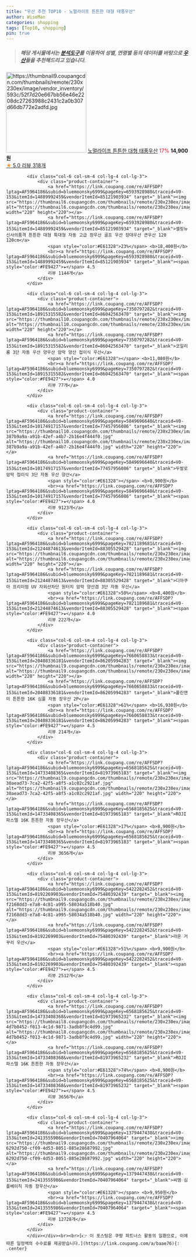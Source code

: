 ```yaml
---
title: "우산 추천 TOP10 - 노멀라이프 튼튼한 대형 태풍우산"
author: WiseMan
categories: shopping
tags: [Top10, shopping]
pin: true
---
```


> ##### 해당 게시물에서는 [**분석도구**](https://itemscout.io/)를 이용하여 **성별**, **연령별** 등의 데이터를 바탕으로 [**우산**](https://link.coupang.com/a/baae76)들을 추천해드리고 있습니다.
<div class="container"><div class="row">
            <div class="col-6 col-sm-4 col-lg-4 col-lg-3">
                <div class="product-container">
                    <a href="https://link.coupang.com/re/AFFSDP?lptag=AF5964186&subid=bluemoonsky6999&pageKey=7456280110&traceid=V0-153&itemId=19423815471&vendorItemId=86387743385" target="_blank"><img src="https://thumbnail9.coupangcdn.com/thumbnails/remote/230x230ex/image/vendor_inventory/593c/52f7d20e667bb56e46e2208dc27263988c2431c2a0b307d66db772e2adfd.jpg" alt="https://thumbnail9.coupangcdn.com/thumbnails/remote/230x230ex/image/vendor_inventory/593c/52f7d20e667bb56e46e2208dc27263988c2431c2a0b307d66db772e2adfd.jpg" width="220" height="220"></a>
                    <a href="https://link.coupang.com/re/AFFSDP?lptag=AF5964186&subid=bluemoonsky6999&pageKey=7456280110&traceid=V0-153&itemId=19423815471&vendorItemId=86387743385" target="_blank">노멀라이프 튼튼한 대형 태풍우산</a>
                    <span style="color:#E61328">17%</span> <b>14,900원</b>
                    <br><a href="https://link.coupang.com/re/AFFSDP?lptag=AF5964186&subid=bluemoonsky6999&pageKey=7456280110&traceid=V0-153&itemId=19423815471&vendorItemId=86387743385" target="_blank"><span style="color:#FE9427">★</span> 5.0
                    리뷰 318개</a>
                </div>
            </div>
            
            <div class="col-6 col-sm-4 col-lg-4 col-lg-3">
                <div class="product-container">
                    <a href="https://link.coupang.com/re/AFFSDP?lptag=AF5964186&subid=bluemoonsky6999&pageKey=6593928980&traceid=V0-153&itemId=14889992459&vendorItemId=85121903934" target="_blank"><img src="https://thumbnail6.coupangcdn.com/thumbnails/remote/230x230ex/image/vendor_inventory/5735/c2c6098e07a9ed123c1b96fee96183533b7e6e7556136cb4bcf4f61cb1be.png" alt="https://thumbnail6.coupangcdn.com/thumbnails/remote/230x230ex/image/vendor_inventory/5735/c2c6098e07a9ed123c1b96fee96183533b7e6e7556136cb4bcf4f61cb1be.png" width="220" height="220"></a>
                    <a href="https://link.coupang.com/re/AFFSDP?lptag=AF5964186&subid=bluemoonsky6999&pageKey=6593928980&traceid=V0-153&itemId=14889992459&vendorItemId=85121903934" target="_blank">셀링뉴 신사의품격 튼튼한 대형 특대형 자동 고급 장우산 골프 우산 장대우산 큰우산 120 120cm</a>
                    <span style="color:#E61328">23%</span> <b>18,400원</b>
                    <br><a href="https://link.coupang.com/re/AFFSDP?lptag=AF5964186&subid=bluemoonsky6999&pageKey=6593928980&traceid=V0-153&itemId=14889992459&vendorItemId=85121903934" target="_blank"><span style="color:#FE9427">★</span> 4.5
                    리뷰 1144개</a>
                </div>
            </div>
            
            <div class="col-6 col-sm-4 col-lg-4 col-lg-3">
                <div class="product-container">
                    <a href="https://link.coupang.com/re/AFFSDP?lptag=AF5964186&subid=bluemoonsky6999&pageKey=7350797282&traceid=V0-153&itemId=18915315582&vendorItemId=86042563470" target="_blank"><img src="https://thumbnail10.coupangcdn.com/thumbnails/remote/230x230ex/image/vendor_inventory/df95/ba5a1daeaad2d8b1ceb76de7981c82c8b4ee1cec13ccf1598fbe6dc13eec.jpg" alt="https://thumbnail10.coupangcdn.com/thumbnails/remote/230x230ex/image/vendor_inventory/df95/ba5a1daeaad2d8b1ceb76de7981c82c8b4ee1cec13ccf1598fbe6dc13eec.jpg" width="220" height="220"></a>
                    <a href="https://link.coupang.com/re/AFFSDP?lptag=AF5964186&subid=bluemoonsky6999&pageKey=7350797282&traceid=V0-153&itemId=18915315582&vendorItemId=86042563470" target="_blank">코일리룸 3단 자동 우산 양우산 암막 양산 접이식 우산</a>
                    <span style="color:#E61328"></span> <b>11,080원</b>
                    <br><a href="https://link.coupang.com/re/AFFSDP?lptag=AF5964186&subid=bluemoonsky6999&pageKey=7350797282&traceid=V0-153&itemId=18915315582&vendorItemId=86042563470" target="_blank"><span style="color:#FE9427">★</span> 4.0
                    리뷰 77개</a>
                </div>
            </div>
            
            <div class="col-6 col-sm-4 col-lg-4 col-lg-3">
                <div class="product-container">
                    <a href="https://link.coupang.com/re/AFFSDP?lptag=AF5964186&subid=bluemoonsky6999&pageKey=5849696640&traceid=V0-153&itemId=10174917157&vendorItemId=77457956086" target="_blank"><img src="https://thumbnail10.coupangcdn.com/thumbnails/remote/230x230ex/image/retail/images/3746367726320146-387b9a9a-a91b-42ef-a4b7-2b16e4f444f0.jpg" alt="https://thumbnail10.coupangcdn.com/thumbnails/remote/230x230ex/image/retail/images/3746367726320146-387b9a9a-a91b-42ef-a4b7-2b16e4f444f0.jpg" width="220" height="220"></a>
                    <a href="https://link.coupang.com/re/AFFSDP?lptag=AF5964186&subid=bluemoonsky6999&pageKey=5849696640&traceid=V0-153&itemId=10174917157&vendorItemId=77457956086" target="_blank">두발로 암막 접이식 3단 자동 우산 양산</a>
                    <span style="color:#E61328"></span> <b>8,900원</b>
                    <br><a href="https://link.coupang.com/re/AFFSDP?lptag=AF5964186&subid=bluemoonsky6999&pageKey=5849696640&traceid=V0-153&itemId=10174917157&vendorItemId=77457956086" target="_blank"><span style="color:#FE9427">★</span> 4.0
                    리뷰 9123개</a>
                </div>
            </div>
            
            <div class="col-6 col-sm-4 col-lg-4 col-lg-3">
                <div class="product-container">
                    <a href="https://link.coupang.com/re/AFFSDP?lptag=AF5964186&subid=bluemoonsky6999&pageKey=7821189681&traceid=V0-153&itemId=21244874613&vendorItemId=88305529428" target="_blank"><img src="https://thumbnail6.coupangcdn.com/thumbnails/remote/230x230ex/image/vendor_inventory/6553/3e9b3319fa2313c83e5242fdd957e207a01b3a044191960efd03265a565a.jpg" alt="https://thumbnail6.coupangcdn.com/thumbnails/remote/230x230ex/image/vendor_inventory/6553/3e9b3319fa2313c83e5242fdd957e207a01b3a044191960efd03265a565a.jpg" width="220" height="220"></a>
                    <a href="https://link.coupang.com/re/AFFSDP?lptag=AF5964186&subid=bluemoonsky6999&pageKey=7821189681&traceid=V0-153&itemId=21244874613&vendorItemId=88305529428" target="_blank">디아쿠아 프리미엄 UV 자외선차단 원터치 암막 양산겸 3단 자동 우산</a>
                    <span style="color:#E61328">50%</span> <b>8,400원</b>
                    <br><a href="https://link.coupang.com/re/AFFSDP?lptag=AF5964186&subid=bluemoonsky6999&pageKey=7821189681&traceid=V0-153&itemId=21244874613&vendorItemId=88305529428" target="_blank"><span style="color:#FE9427">★</span> 4.0
                    리뷰 222개</a>
                </div>
            </div>
            
            <div class="col-6 col-sm-4 col-lg-4 col-lg-3">
                <div class="product-container">
                    <a href="https://link.coupang.com/re/AFFSDP?lptag=AF5964186&subid=bluemoonsky6999&pageKey=7660658833&traceid=V0-153&itemId=20408336181&vendorItemId=86205994283" target="_blank"><img src="https://thumbnail9.coupangcdn.com/thumbnails/remote/230x230ex/image/vendor_inventory/21b8/8134881983f86cf95e653402cc1d0dc0ce2ae24727334731742e4ab8127b.jpg" alt="https://thumbnail9.coupangcdn.com/thumbnails/remote/230x230ex/image/vendor_inventory/21b8/8134881983f86cf95e653402cc1d0dc0ce2ae24727334731742e4ab8127b.jpg" width="220" height="220"></a>
                    <a href="https://link.coupang.com/re/AFFSDP?lptag=AF5964186&subid=bluemoonsky6999&pageKey=7660658833&traceid=V0-153&itemId=20408336181&vendorItemId=86205994283" target="_blank">폴린앤미 튼튼한 16K 심플 자동 장우산 2P</a>
                    <span style="color:#E61328">61%</span> <b>16,930원</b>
                    <br><a href="https://link.coupang.com/re/AFFSDP?lptag=AF5964186&subid=bluemoonsky6999&pageKey=7660658833&traceid=V0-153&itemId=20408336181&vendorItemId=86205994283" target="_blank"><span style="color:#FE9427">★</span> 4.5
                    리뷰 214개</a>
                </div>
            </div>
            
            <div class="col-6 col-sm-4 col-lg-4 col-lg-3">
                <div class="product-container">
                    <a href="https://link.coupang.com/re/AFFSDP?lptag=AF5964186&subid=bluemoonsky6999&pageKey=6568185625&traceid=V0-153&itemId=14733408365&vendorItemId=81973965183" target="_blank"><img src="https://thumbnail9.coupangcdn.com/thumbnails/remote/230x230ex/image/retail/images/747940448672-30aead73-7ca2-42f5-a8f5-a1c02c2921af.jpg" alt="https://thumbnail9.coupangcdn.com/thumbnails/remote/230x230ex/image/retail/images/747940448672-30aead73-7ca2-42f5-a8f5-a1c02c2921af.jpg" width="220" height="220"></a>
                    <a href="https://link.coupang.com/re/AFFSDP?lptag=AF5964186&subid=bluemoonsky6999&pageKey=6568185625&traceid=V0-153&itemId=14733408365&vendorItemId=81973965183" target="_blank">ROJI 파스텔 16K 튼튼한 자동 장우산</a>
                    <span style="color:#E61328">17%</span> <b>8,900원</b>
                    <br><a href="https://link.coupang.com/re/AFFSDP?lptag=AF5964186&subid=bluemoonsky6999&pageKey=6568185625&traceid=V0-153&itemId=14733408365&vendorItemId=81973965183" target="_blank"><span style="color:#FE9427">★</span> 4.5
                    리뷰 3656개</a>
                </div>
            </div>
            
            <div class="col-6 col-sm-4 col-lg-4 col-lg-3">
                <div class="product-container">
                    <a href="https://link.coupang.com/re/AFFSDP?lptag=AF5964186&subid=bluemoonsky6999&pageKey=5422282452&traceid=V0-153&itemId=8192269903&vendorItemId=75480392439" target="_blank"><img src="https://thumbnail9.coupangcdn.com/thumbnails/remote/230x230ex/image/retail/images/6228439963520064-f2168dd3-e7a8-4c81-a995-58034a518b40.jpg" alt="https://thumbnail9.coupangcdn.com/thumbnails/remote/230x230ex/image/retail/images/6228439963520064-f2168dd3-e7a8-4c81-a995-58034a518b40.jpg" width="220" height="220"></a>
                    <a href="https://link.coupang.com/re/AFFSDP?lptag=AF5964186&subid=bluemoonsky6999&pageKey=5422282452&traceid=V0-153&itemId=8192269903&vendorItemId=75480392439" target="_blank">라온 거꾸리 우산</a>
                    <span style="color:#E61328">51%</span> <b>9,900원</b>
                    <br><a href="https://link.coupang.com/re/AFFSDP?lptag=AF5964186&subid=bluemoonsky6999&pageKey=5422282452&traceid=V0-153&itemId=8192269903&vendorItemId=75480392439" target="_blank"><span style="color:#FE9427">★</span> 4.5
                    리뷰 2512개</a>
                </div>
            </div>
            
            <div class="col-6 col-sm-4 col-lg-4 col-lg-3">
                <div class="product-container">
                    <a href="https://link.coupang.com/re/AFFSDP?lptag=AF5964186&subid=bluemoonsky6999&pageKey=6568185625&traceid=V0-153&itemId=14733408368&vendorItemId=81973965232" target="_blank"><img src="https://thumbnail8.coupangcdn.com/thumbnails/remote/230x230ex/image/retail/images/5054178631736887-4d7b0452-f013-4c1d-9871-3adb8f9c4d99.jpg" alt="https://thumbnail8.coupangcdn.com/thumbnails/remote/230x230ex/image/retail/images/5054178631736887-4d7b0452-f013-4c1d-9871-3adb8f9c4d99.jpg" width="220" height="220"></a>
                    <a href="https://link.coupang.com/re/AFFSDP?lptag=AF5964186&subid=bluemoonsky6999&pageKey=6568185625&traceid=V0-153&itemId=14733408368&vendorItemId=81973965232" target="_blank">ROJI 파스텔 16K 튼튼한 자동 장우산</a>
                    <span style="color:#E61328">74%</span> <b>8,900원</b>
                    <br><a href="https://link.coupang.com/re/AFFSDP?lptag=AF5964186&subid=bluemoonsky6999&pageKey=6568185625&traceid=V0-153&itemId=14733408368&vendorItemId=81973965232" target="_blank"><span style="color:#FE9427">★</span> 4.5
                    리뷰 3656개</a>
                </div>
            </div>
            
            <div class="col-6 col-sm-4 col-lg-4 col-lg-3">
                <div class="product-container">
                    <a href="https://link.coupang.com/re/AFFSDP?lptag=AF5964186&subid=bluemoonsky6999&pageKey=1379447438&traceid=V0-153&itemId=2413555986&vendorItemId=70407964064" target="_blank"><img src="https://thumbnail9.coupangcdn.com/thumbnails/remote/230x230ex/image/retail/images/60358750256379-6292d750-cf09-4d53-8051-885e28687992.jpg" alt="https://thumbnail9.coupangcdn.com/thumbnails/remote/230x230ex/image/retail/images/60358750256379-6292d750-cf09-4d53-8051-885e28687992.jpg" width="220" height="220"></a>
                    <a href="https://link.coupang.com/re/AFFSDP?lptag=AF5964186&subid=bluemoonsky6999&pageKey=1379447438&traceid=V0-153&itemId=2413555986&vendorItemId=70407964064" target="_blank">씨엠 심플베이직 자동 장우산</a>
                    <span style="color:#E61328"></span> <b>9,950원</b>
                    <br><a href="https://link.coupang.com/re/AFFSDP?lptag=AF5964186&subid=bluemoonsky6999&pageKey=1379447438&traceid=V0-153&itemId=2413555986&vendorItemId=70407964064" target="_blank"><span style="color:#FE9427">★</span> 4.5
                    리뷰 12728개</a>
                </div>
            </div>
            </div></div><br><br>[👉 이 포스팅은 쿠팡 파트너스 활동의 일환으로, 이에 따른 일정액의 수수료를 제공받습니다.](https://link.coupang.com/a/baae76){: .center}